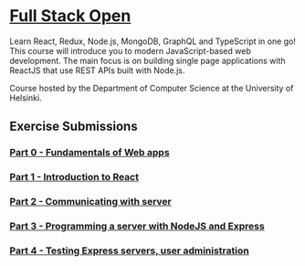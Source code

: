 # [Full Stack Open](https://fullstackopen.com/en/)
Learn React, Redux, Node.js, MongoDB, GraphQL and TypeScript in one go! This course will introduce you to modern JavaScript-based web development. The main focus is on building single page applications with ReactJS that use REST APIs built with Node.js.

Course hosted by the Department of Computer Science at the University of Helsinki.

## Exercise Submissions

### [Part 0 - Fundamentals of Web apps](./part0)
### [Part 1 - Introduction to React](./part1/)
### [Part 2 - Communicating with server](./part2/)
### [Part 3 - Programming a server with NodeJS and Express](./part3/)
### [Part 4 - Testing Express servers, user administration](./part4/)
